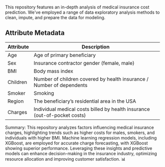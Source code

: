 This repository features an in-depth analysis of medical insurance cost prediction. We've employed a range of data exploratory analysis methods to clean, impute, and prepare the data for modeling.

## Attribute Metadata

| Attribute  | Description                                        |
|------------|----------------------------------------------------|
| Age        | Age of primary beneficiary                         |
| Sex        | Insurance contractor gender (female, male)         |
| BMI        | Body mass index                                    |
| Children   | Number of children covered by health insurance / Number of dependents |
| Smoker     | Smoking                                            |
| Region     | The beneficiary’s residential area in the USA      |
| Charges    | Individual medical costs billed by health insurance (out-of-pocket costs) |

Summary:
This repository analyzes factors influencing medical insurance charges, highlighting trends such as higher costs for males, smokers, and individuals with higher BMI. Machine learning regression models, including XGBoost, are employed for accurate charge forecasting, with XGBoost showing superior performance. Leveraging these insights and predictive models can enhance decision-making in the insurance industry, optimizing resource allocation and improving customer satisfaction. 📊
